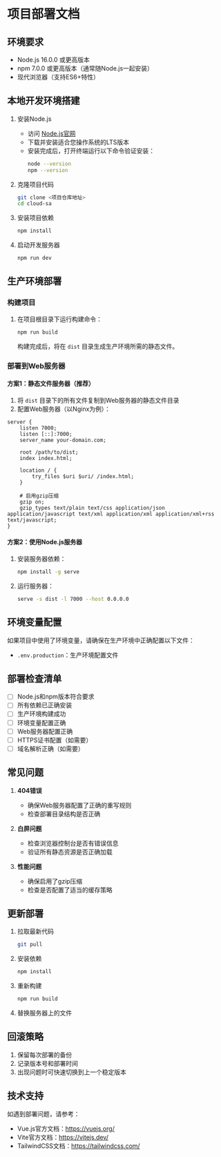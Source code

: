 # 项目部署文档

## 环境要求

- Node.js 16.0.0 或更高版本
- npm 7.0.0 或更高版本（通常随Node.js一起安装）
- 现代浏览器（支持ES6+特性）

## 本地开发环境搭建

1. 安装Node.js
   - 访问 [Node.js官网](https://nodejs.org/)
   - 下载并安装适合您操作系统的LTS版本
   - 安装完成后，打开终端运行以下命令验证安装：
     ```bash
     node --version
     npm --version
     ```

2. 克隆项目代码
   ```bash
   git clone <项目仓库地址>
   cd cloud-sa
   ```

3. 安装项目依赖
   ```bash
   npm install
   ```

4. 启动开发服务器
   ```bash
   npm run dev
   ```

## 生产环境部署

### 构建项目

1. 在项目根目录下运行构建命令：
   ```bash
   npm run build
   ```
   构建完成后，将在 `dist` 目录生成生产环境所需的静态文件。

### 部署到Web服务器

#### 方案1：静态文件服务器（推荐）

1. 将 `dist` 目录下的所有文件复制到Web服务器的静态文件目录
2. 配置Web服务器（以Nginx为例）：

```nginx
server {
    listen 7000;
    listen [::]:7000;
    server_name your-domain.com;

    root /path/to/dist;
    index index.html;

    location / {
        try_files $uri $uri/ /index.html;
    }

    # 启用gzip压缩
    gzip on;
    gzip_types text/plain text/css application/json application/javascript text/xml application/xml application/xml+rss text/javascript;
}
```

#### 方案2：使用Node.js服务器

1. 安装服务器依赖：
   ```bash
   npm install -g serve
   ```

2. 运行服务器：
   ```bash
   serve -s dist -l 7000 --host 0.0.0.0
   ```

## 环境变量配置

如果项目中使用了环境变量，请确保在生产环境中正确配置以下文件：

- `.env.production`：生产环境配置文件

## 部署检查清单

- [ ] Node.js和npm版本符合要求
- [ ] 所有依赖已正确安装
- [ ] 生产环境构建成功
- [ ] 环境变量配置正确
- [ ] Web服务器配置正确
- [ ] HTTPS证书配置（如需要）
- [ ] 域名解析正确（如需要）

## 常见问题

1. **404错误**
   - 确保Web服务器配置了正确的重写规则
   - 检查部署目录结构是否正确

2. **白屏问题**
   - 检查浏览器控制台是否有错误信息
   - 验证所有静态资源是否正确加载

3. **性能问题**
   - 确保启用了gzip压缩
   - 检查是否配置了适当的缓存策略

## 更新部署

1. 拉取最新代码
   ```bash
   git pull
   ```

2. 安装依赖
   ```bash
   npm install
   ```

3. 重新构建
   ```bash
   npm run build
   ```

4. 替换服务器上的文件

## 回滚策略

1. 保留每次部署的备份
2. 记录版本号和部署时间
3. 出现问题时可快速切换到上一个稳定版本

## 技术支持

如遇到部署问题，请参考：
- Vue.js官方文档：https://vuejs.org/
- Vite官方文档：https://vitejs.dev/
- TailwindCSS文档：https://tailwindcss.com/